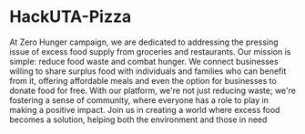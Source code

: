 # HackUTA-Pizza
At Zero Hunger campaign, we are dedicated to addressing the pressing issue of excess food supply from groceries and restaurants. Our mission is simple: reduce food waste and combat hunger. We connect businesses willing to share surplus food with individuals and families who can benefit from it, offering affordable meals and even the option for businesses to donate food for free. With our platform, we're not just reducing waste; we're fostering a sense of community, where everyone has a role to play in making a positive impact. Join us in creating a world where excess food becomes a solution, helping both the environment and those in need
